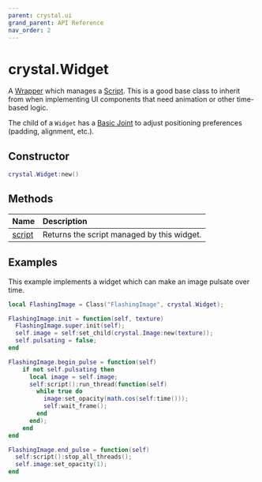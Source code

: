 ```yaml
---
parent: crystal.ui
grand_parent: API Reference
nav_order: 2
---
```


# crystal.Widget

A [Wrapper](wrapper) which manages a [Script](/crystal/api/script/script). This is a good base class to inherit from when implementing UI components that need animation or other time-based logic.

The child of a `Widget` has a [Basic Joint](basic_joint) to adjust positioning preferences (padding, alignment, etc.).

## Constructor

```lua
crystal.Widget:new()
```

## Methods

| Name                    | Description                                |
| :---------------------- | :----------------------------------------- |
| [script](widget_script) | Returns the script managed by this widget. |

## Examples

This example implements a widget which can make an image pulsate over time.

```lua
local FlashingImage = Class("FlashingImage", crystal.Widget);

FlashingImage.init = function(self, texture)
  FlashingImage.super.init(self);
  self.image = self:set_child(crystal.Image:new(texture));
  self.pulsating = false;
end

FlashingImage.begin_pulse = function(self)
	if not self.pulsating then
	  local image = self.image;
      self:script():run_thread(function(self)
        while true do
          image:set_opacity(math.cos(self:time()));
          self:wait_frame();
        end
      end);
	end
end

FlashingImage.end_pulse = function(self)
  self:script():stop_all_threads();
  self.image:set_opacity(1);
end
```
